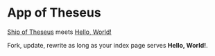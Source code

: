 # App of Theseus

[Ship of Theseus](https://en.wikipedia.org/wiki/Ship_of_Theseus) meets [Hello, World!](https://en.wikipedia.org/wiki/%22Hello,_World!%22_program)

Fork, update, rewrite as long as your index page serves **Hello, World!**.

